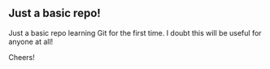 Just a basic repo!
----------------------------------
Just a basic repo learning Git for the first time. I doubt this will be useful for anyone at all!

Cheers!
